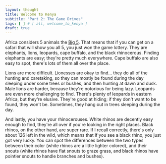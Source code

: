 ```yaml
---
layout: thought
title: Welcome to Kenya
subtitle: "Part 2: The Game Drives"
tags: [ ] # [ all, welcome_to_kenya ]
draft: true
---
```


Africa considers 5 animals the [Big 5](https://en.wikipedia.org/wiki/Big_five_game). That means that if you can get on a safari that will show you all 5, you just won the game lottery. They are elephants, lions, leopards, cape buffalo, and the black rhinocerous. Finding elephants are easy; they're pretty much everywhere. Cape buffalo are also easy to spot, there's lots of them all over the place.

Lions are more difficult. Lionesses are okay to find... they do all of the hunting and caretaking, so they can mostly be found during the day sleeping under some trees or bushes, and then hunting at dawn and dusk. Male lions are harder, because they're notorious for being lazy. Leopards are even more challenging to find. There's plenty of leopards in eastern Africa, but they're elusive. They're good at hiding; if they don't want to be found, they won't be. Sometimes, they hang out in trees sleeping during the day.

And lastly, you have your rhinocerouses. White rhinos are decently easy enough to find, they're all over if you're looking in the right places. Black rhinos, on the other hand, are super rare. If I recall correctly, there's only about 126 left in the wild, which means that if you see a black rhino, you just got very lucky. You can spot the differences between the two types between their color (white rhinos are a little lighter colored), and their snouts (white rhinos have flat snouts to graze grass, and black rhinos have pointier snouts to handle branches and bushes).

